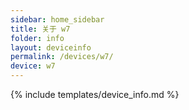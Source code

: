 ```yaml
---
sidebar: home_sidebar
title: 关于 w7
folder: info
layout: deviceinfo
permalink: /devices/w7/
device: w7
---
```

{% include templates/device_info.md %}
